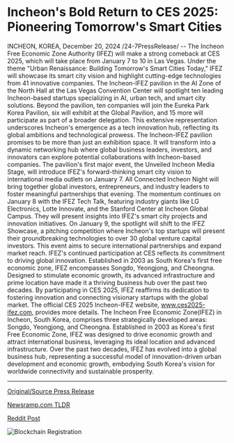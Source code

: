 # Incheon's Bold Return to CES 2025: Pioneering Tomorrow's Smart Cities

INCHEON, KOREA, December 20, 2024 /24-7PressRelease/ -- The Incheon Free Economic Zone Authority (IFEZ) will make a strong comeback at CES 2025, which will take place from January 7 to 10 in Las Vegas. Under the theme "Urban Renaissance: Building Tomorrow's Smart Cities Today," IFEZ will showcase its smart city vision and highlight cutting-edge technologies from 41 innovative companies.  The Incheon-IFEZ pavilion in the AI Zone of the North Hall at the Las Vegas Convention Center will spotlight ten leading Incheon-based startups specializing in AI, urban tech, and smart city solutions. Beyond the pavilion, ten companies will join the Eureka Park Korea Pavilion, six will exhibit at the Global Pavilion, and 15 more will participate as part of a broader delegation.  This extensive representation underscores Incheon's emergence as a tech innovation hub, reflecting its global ambitions and technological prowess.  The Incheon-IFEZ pavilion promises to be more than just an exhibition space. It will transform into a dynamic networking hub where global business leaders, investors, and innovators can explore potential collaborations with Incheon-based companies.  The pavilion's first major event, the Unveiled Incheon Media Stage, will introduce IFEZ's forward-thinking smart city vision to international media outlets on January 7. All Connected Incheon Night will bring together global investors, entrepreneurs, and industry leaders to foster meaningful partnerships that evening.  The momentum continues on January 8 with the IFEZ Tech Talk, featuring industry giants like LG Electronics, Lotte Innovate, and the Stanford Center at Incheon Global Campus. They will present insights into IFEZ's smart city projects and innovation initiatives.  On January 9, the spotlight will shift to the IFEZ Showcase, a pitching competition where Incheon's top startups will present their groundbreaking technologies to over 30 global venture capital investors. This event aims to secure international partnerships and expand market reach. IFEZ's continued participation at CES reflects its commitment to driving global innovation.   Established in 2003 as South Korea's first free economic zone, IFEZ encompasses Songdo, Yeongjong, and Cheongna. Designed to stimulate economic growth, its advanced infrastructure and prime location have made it a thriving business hub over the past two decades.  By participating in CES 2025, IFEZ reaffirms its dedication to fostering innovation and connecting visionary startups with the global market. The official CES 2025 Incheon-IFEZ website, www.ces2025-ifez.com, provides more details.  The Incheon Free Economic Zone(IFEZ) in Incheon, South Korea, comprises three strategically developed areas: Songdo, Yeongjong, and Cheongna. Established in 2003 as Korea's first Free Economic Zone, IFEZ was designed to drive economic growth and attract international business, leveraging its ideal location and advanced infrastructure.  Over the past two decades, IFEZ has evolved into a global business hub, representing a successful model of innovation-driven urban development and economic growth, embodying South Korea's vision for worldwide connectivity and sustainable prosperity. 

---

[Original/Source Press Release](https://www.24-7pressrelease.com/press-release/517275/incheons-bold-return-to-ces-2025-pioneering-tomorrows-smart-cities)
                    

[Newsramp.com TLDR](https://newsramp.com/curated-news/ifez-to-showcase-smart-city-vision-and-cutting-edge-technologies-at-ces-2025/614515c740be14760dd2206ba0b8f5f6) 

 



[Reddit Post](https://www.reddit.com/r/StartupBusinessNews/comments/1hif9p1/ifez_to_showcase_smart_city_vision_and/) 



![Blockchain Registration](https://cdn.newsramp.app/24-7PressRelease/qrcode/2412/20/lossVvsv.webp)